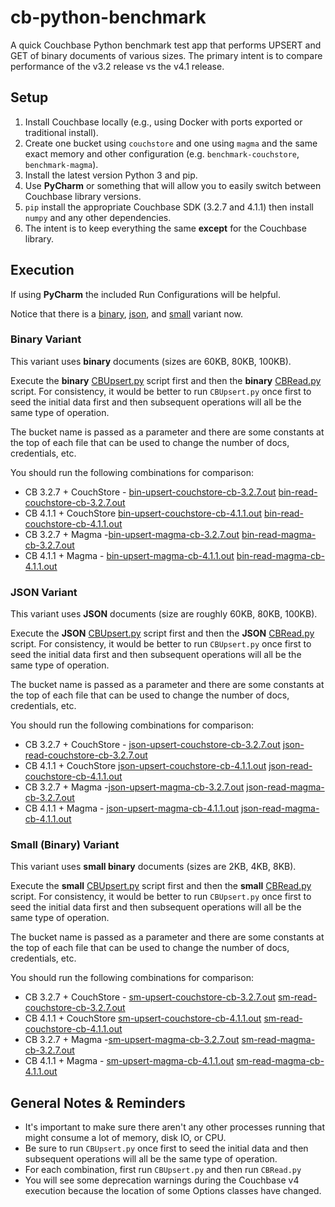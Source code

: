 # cb-python-benchmark

A quick Couchbase Python benchmark test app that performs UPSERT and GET of binary documents of various sizes.
The primary intent is to compare performance of the v3.2 release vs the v4.1 release.


## Setup

1. Install Couchbase locally (e.g., using Docker with ports exported or traditional install).
2. Create one bucket using `couchstore` and one using `magma` and the same exact memory and other configuration (e.g. `benchmark-couchstore`, `benchmark-magma`).
3. Install the latest version Python 3 and pip.
4. Use **PyCharm** or something that will allow you to easily switch between Couchbase library versions.
5. `pip` install the appropriate Couchbase SDK (3.2.7 and 4.1.1) then install `numpy` and any other dependencies.
5. The intent is to keep everything the same **except** for the Couchbase library.


## Execution

If using **PyCharm** the included Run Configurations will be helpful.

Notice that there is a [binary](./binary), [json](./json), and [small](./small) variant now.


### Binary Variant

This variant uses **binary** documents (sizes are 60KB, 80KB, 100KB).

Execute the **binary** [CBUpsert.py](./binary/CBUpsert.py) script first and then the **binary** [CBRead.py](./binary/CBRead.py) script.
For consistency, it would be better to run `CBUpsert.py` once first to seed the initial data first and then subsequent operations will all be the same type of operation.

The bucket name is passed as a parameter and there are some constants at the top of each file that can be used to change the number of docs, credentials, etc.

You should run the following combinations for comparison:
- CB 3.2.7 + CouchStore - [bin-upsert-couchstore-cb-3.2.7.out](./binary/bin-upsert-couchstore-cb-3.2.7.out) [bin-read-couchstore-cb-3.2.7.out](./binary/bin-read-couchstore-cb-3.2.7.out)
- CB 4.1.1 + CouchStore [bin-upsert-couchstore-cb-4.1.1.out](./binary/bin-upsert-couchstore-cb-4.1.1.out) [bin-read-couchstore-cb-4.1.1.out](./binary/bin-read-couchstore-cb-4.1.1.out)
- CB 3.2.7 + Magma -[bin-upsert-magma-cb-3.2.7.out](./binary/bin-upsert-magma-cb-3.2.7.out) [bin-read-magma-cb-3.2.7.out](./binary/bin-read-magma-cb-3.2.7.out)
- CB 4.1.1 + Magma - [bin-upsert-magma-cb-4.1.1.out](./binary/bin-upsert-magma-cb-4.1.1.out) [bin-read-magma-cb-4.1.1.out](./binary/bin-read-magma-cb-4.1.1.out)


### JSON Variant

This variant uses **JSON** documents (size are roughly 60KB, 80KB, 100KB).

Execute the **JSON** [CBUpsert.py](./json/CBUpsert.py) script first and then the **JSON** [CBRead.py](./json/CBRead.py) script.
For consistency, it would be better to run `CBUpsert.py` once first to seed the initial data first and then subsequent operations will all be the same type of operation.

The bucket name is passed as a parameter and there are some constants at the top of each file that can be used to change the number of docs, credentials, etc.

You should run the following combinations for comparison:
- CB 3.2.7 + CouchStore - [json-upsert-couchstore-cb-3.2.7.out](./json/json-upsert-couchstore-cb-3.2.7.out) [json-read-couchstore-cb-3.2.7.out](./json/json-read-couchstore-cb-3.2.7.out)
- CB 4.1.1 + CouchStore [json-upsert-couchstore-cb-4.1.1.out](./json/json-upsert-couchstore-cb-4.1.1.out) [json-read-couchstore-cb-4.1.1.out](./json/json-read-couchstore-cb-4.1.1.out)
- CB 3.2.7 + Magma -[json-upsert-magma-cb-3.2.7.out](./json/json-upsert-magma-cb-3.2.7.out) [json-read-magma-cb-3.2.7.out](./json/json-read-magma-cb-3.2.7.out)
- CB 4.1.1 + Magma - [json-upsert-magma-cb-4.1.1.out](./json/json-upsert-magma-cb-4.1.1.out) [json-read-magma-cb-4.1.1.out](./json/json-read-magma-cb-4.1.1.out)


### Small (Binary) Variant

This variant uses **small binary** documents (sizes are 2KB, 4KB, 8KB).

Execute the **small** [CBUpsert.py](./small/CBUpsert.py) script first and then the **small** [CBRead.py](./small/CBRead.py) script.
For consistency, it would be better to run `CBUpsert.py` once first to seed the initial data first and then subsequent operations will all be the same type of operation.

The bucket name is passed as a parameter and there are some constants at the top of each file that can be used to change the number of docs, credentials, etc.

You should run the following combinations for comparison:
- CB 3.2.7 + CouchStore - [sm-upsert-couchstore-cb-3.2.7.out](./small/sm-upsert-couchstore-cb-3.2.7.out) [sm-read-couchstore-cb-3.2.7.out](./small/sm-read-couchstore-cb-3.2.7.out)
- CB 4.1.1 + CouchStore [sm-upsert-couchstore-cb-4.1.1.out](./small/sm-upsert-couchstore-cb-4.1.1.out) [sm-read-couchstore-cb-4.1.1.out](./small/sm-read-couchstore-cb-4.1.1.out)
- CB 3.2.7 + Magma -[sm-upsert-magma-cb-3.2.7.out](./small/sm-upsert-magma-cb-3.2.7.out) [sm-read-magma-cb-3.2.7.out](./small/sm-read-magma-cb-3.2.7.out)
- CB 4.1.1 + Magma - [sm-upsert-magma-cb-4.1.1.out](./small/sm-upsert-magma-cb-4.1.1.out) [sm-read-magma-cb-4.1.1.out](./small/sm-read-magma-cb-4.1.1.out)


## General Notes & Reminders

- It's important to make sure there aren't any other processes running that might consume a lot of memory, disk IO, or CPU.
- Be sure to run `CBUpsert.py` once first to seed the initial data and then subsequent operations will all be the same type of operation.
- For each combination, first run `CBUpsert.py` and then run `CBRead.py`
- You will see some deprecation warnings during the Couchbase v4 execution because the location of some Options classes have changed.